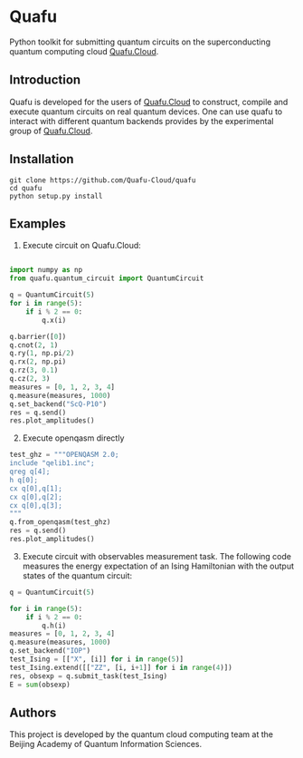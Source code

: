 # Quafu

Python toolkit for submitting quantum circuits on the superconducting quantum computing cloud [Quafu.Cloud](http://q.iphy.ac.cn/). 



## Introduction

Quafu is developed for the users of [Quafu.Cloud](http://q.iphy.ac.cn/) to construct, compile and execute quantum circuits on real quantum devices. One can use quafu to interact with different quantum backends provides by the experimental group of [Quafu.Cloud](http://q.iphy.ac.cn/). 

## Installation
```shell
git clone https://github.com/Quafu-Cloud/quafu
cd quafu
python setup.py install
```


## Examples

1. Execute circuit on Quafu.Cloud:

```python

import numpy as np
from quafu.quantum_circuit import QuantumCircuit

q = QuantumCircuit(5)
for i in range(5):
    if i % 2 == 0:
        q.x(i)

q.barrier([0])
q.cnot(2, 1)
q.ry(1, np.pi/2)
q.rx(2, np.pi)
q.rz(3, 0.1)
q.cz(2, 3)
measures = [0, 1, 2, 3, 4]
q.measure(measures, 1000)
q.set_backend("ScQ-P10")
res = q.send()
res.plot_amplitudes()
```

2. Execute openqasm directly

```python
test_ghz = """OPENQASM 2.0;
include "qelib1.inc";
qreg q[4];
h q[0];
cx q[0],q[1];
cx q[0],q[2];
cx q[0],q[3];
"""
q.from_openqasm(test_ghz)
res = q.send()
res.plot_amplitudes()
```

3. Execute circuit with observables measurement task. The following code measures the energy expectation of an Ising Hamiltonian with the output states of the quantum circuit:

```python
q = QuantumCircuit(5)

for i in range(5):
    if i % 2 == 0:
        q.h(i)
measures = [0, 1, 2, 3, 4]
q.measure(measures, 1000)
q.set_backend("IOP")
test_Ising = [["X", [i]] for i in range(5)]
test_Ising.extend([["ZZ", [i, i+1]] for i in range(4)])
res, obsexp = q.submit_task(test_Ising)
E = sum(obsexp)
```
## Authors
This project is developed by the quantum cloud computing team at the Beijing Academy of Quantum Information Sciences.
